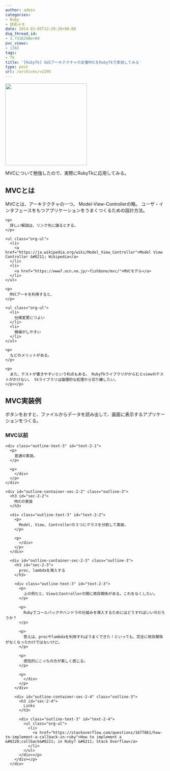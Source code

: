 ```yaml
---
author: admin
categories:
- Ruby
- 技術メモ
date: 2014-03-05T12:29:28+00:00
dsq_thread_id:
- 3.7316298e+09
pvc_views:
- 1382
tags:
- Tk
title: '[RubyTk] GUIアーキテクチャの定番MVCをRubyTkで実装してみる'
type: post
url: /archives/=2295
---
```


[<img alt="" src="https://lh3.googleusercontent.com/-Zf4rF4KLaKQ/UvpByiJqSvI/AAAAAAAABCA/lvJgohfEmdo/s800/ruby1.png" width="256" height="256" />][1] 

MVCについて勉強したので、実際にRubyTkに応用してみる。 

<div id="outline-container-sec-1" class="outline-2">
  <h2 id="sec-1">
    MVCとは
  </h2>
  
  <div class="outline-text-2" id="text-1">
    <p>
      MVCとは、アーキテクチャの一つ。 Model-View-Controllerの略。 ユーザ・インタフェースをもつアプリケーションをうまくつくるための設計方法。
    </p>
    
    <p>
      詳しい解説は、リンク先に譲るとする。
    </p>
    
    <ul class="org-ul">
      <li>
        <a href="https://ja.wikipedia.org/wiki/Model_View_Controller">Model View Controller &#8211; Wikipedia</a>
      </li>
      <li>
        <a href="https://www7.ocn.ne.jp/~fishbone/mvc/">MVCモデル</a>
      </li>
    </ul>
    
    <p>
      MVCアーキを利用すると、
    </p>
    
    <ul class="org-ul">
      <li>
        仕様変更につよい
      </li>
      <li>
        移植がしやすい
      </li>
    </ul>
    
    <p>
      などのメリットがある。
    </p>
    
    <p>
      また、テストが書きやすいという利点もある。 RubyTkライブラリがからむとviewのテストがかけない。 tkライブラリは論理的な処理から切り離したい。
    </p></p>
  </div></p>
</div>

<div id="outline-container-sec-2" class="outline-2">
  <h2 id="sec-2">
    MVC実装例
  </h2>
  
  <div class="outline-text-2" id="text-2">
    <p>
      ボタンをおすと、ファイルからデータを読み出して、画面に表示するアプリケーションをつくる。
    </p></p>
  </div>
  
  <div id="outline-container-sec-2-1" class="outline-3">
    <h3 id="sec-2-1">
      MVC以前
    </h3>
    
    <div class="outline-text-3" id="text-2-1">
      <p>
        普通の実装。
      </p>
      
      <p>
        </div>
      </p>
    </div>
    
    <div id="outline-container-sec-2-2" class="outline-3">
      <h3 id="sec-2-2">
        MVCの実装
      </h3>
      
      <div class="outline-text-3" id="text-2-2">
        <p>
          Model, View, Controllerの３つにクラスを分割して実装。
        </p>
        
        <p>
          </div>
        </p>
      </div>
      
      <div id="outline-container-sec-2-3" class="outline-3">
        <h3 id="sec-2-3">
          proc, lambdaを導入する
        </h3>
        
        <div class="outline-text-3" id="text-2-3">
          <p>
            上の例だと、ViewとControllerの間に依存関係がある。これをなくしたい。
          </p>
          
          <p>
            Rubyでコールバックやハンドラの仕組みを導入するためにはどうすればいいのだろうか？
          </p>
          
          <p>
            答えは、procやlambdaを利用すればうまくできた！といっても、完全に依存関係がなくなったわけではないけど。
          </p>
          
          <p>
            感性的にこっちの方が美しく感じる。
          </p>
          
          <p>
            </div>
          </p>
        </div>
        
        <div id="outline-container-sec-2-4" class="outline-3">
          <h3 id="sec-2-4">
            Links
          </h3>
          
          <div class="outline-text-3" id="text-2-4">
            <ul class="org-ul">
              <li>
                <a href="https://stackoverflow.com/questions/1677861/how-to-implement-a-callback-in-ruby">How to implement a &#8220;callback&#8221; in Ruby? &#8211; Stack Overflow</a>
              </li>
            </ul>
          </div></p>
        </div></p>
      </div>

 [1]: https://picasaweb.google.com/lh/photo/Tu2VEkVYqYsV04cIb3i5qTyD6hjDXGH6XyE6iLrzolo?feat=embedwebsite